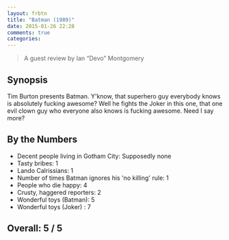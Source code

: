 ```yaml
---
layout: frbtn
title: "Batman (1989)"
date: 2015-01-26 22:28
comments: true
categories: 
---
```


> A guest review by Ian‭ “‬Devo‭” ‬Montgomery

## Synopsis

Tim Burton presents Batman.‭ ‬Y'know,‭ ‬that superhero guy everybody knows is absolutely fucking awesome‭? ‬Well he fights the Joker in this one,‭ ‬that one evil clown guy who everyone also knows is fucking awesome.‭ ‬Need I say more‭?

## By the Numbers

* Decent people living in Gotham City‭: ‬Supposedly none
* Tasty bribes‭: ‬1
* Lando Calrissians‭: ‬1
* Number of times Batman ignores his‭ '‬no killing‭' ‬rule‭: ‬1
* People who die happy‭: ‬4
* Crusty,‭ ‬haggered reporters‭: ‬2
* Wonderful toys‭ (‬Batman‭): ‬5
* Wonderful toys‭ (‬Joker‭) ‬: ‬7

## Overall: 5 / 5
